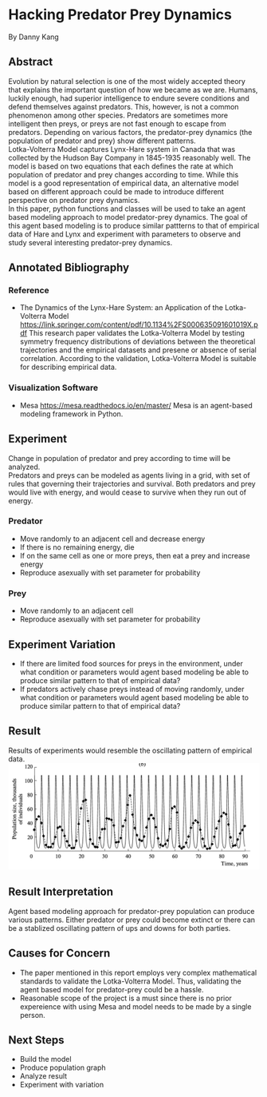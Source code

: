 # Hacking Predator Prey Dynamics
By Danny Kang

## Abstract
Evolution by natural selection is one of the most widely accepted theory that explains the important question of how we became as we are. Humans, luckily enough, had superior intelligence to endure severe conditions and defend themselves against predators. This, however, is not a common phenomenon among other species. Predators are sometimes more intelligent then preys, or preys are not fast enough to escape from predators. Depending on various factors, the predator-prey dynamics (the population of predator and prey) show different patterns. </br>
Lotka-Volterra Model captures Lynx-Hare system in Canada that was collected by the Hudson Bay Company in 1845-1935 reasonably well. The model is based on two equations that each defines the rate at which population of predator and prey changes according to time. While this model is a good representation of empirical data, an alternative model based on different approach could be made to introduce different perspective on predator prey dynamics. </br>
In this paper, python functions and classes will be used to take an agent based modeling approach to model predator-prey dynamics. The goal of this agent based modeling is to produce similar pattterns to that of empirical data of Hare and Lynx and experiment with parameters to observe and study several interesting predator-prey dynamics.

## Annotated Bibliography
### Reference
* The Dynamics of the Lynx-Hare System: an Application of the Lotka-Volterra Model
https://link.springer.com/content/pdf/10.1134%2FS000635091601019X.pdf
This research paper validates the Lotka-Volterra Model by testing symmetry frequency distributions of deviations between the theoretical trajectories and the empirical datasets and presene or absence of serial correlation. According to the validation, Lotka-Volterra Model is suitable for describing empirical data. 

### Visualization Software
* Mesa
https://mesa.readthedocs.io/en/master/
Mesa is an agent-based modeling framework in Python. 

## Experiment
Change in population of predator and prey according to time will be analyzed. </br>
Predators and preys can be modeled as agents living in a grid, with set of rules that governing their trajectories and survival. Both predators and prey would live with energy, and would cease to survive when they run out of energy.

### Predator
* Move randomly to an adjacent cell and decrease energy
* If there is no remaining energy, die
* If on the same cell as one or more preys, then eat a prey and increase energy
* Reproduce asexually with set parameter for probability 

### Prey
* Move randomly to an adjacent cell
* Reproduce asexually with set parameter for probability

## Experiment Variation
* If there are limited food sources for preys in the environment, under what condition or parameters would agent based modeling be able to produce similar pattern to that of empirical data?
* If predators actively chase preys instead of moving randomly, under what condition or parameters would agent based modeling be able to produce similar pattern to that of empirical data?

## Result
Results of experiments would resemble the oscillating pattern of empirical data.
![Image of visualization](https://github.com/kdy304g/HackingPredatorPreyDynamics/blob/master/images/graph1.png)

## Result Interpretation
Agent based modeling approach for predator-prey population can produce various patterns. Either predator or prey could become extinct or there can be a stablized oscillating pattern of ups and downs for both parties. 

## Causes for Concern
* The paper mentioned in this report employs very complex mathematical standards to validate the Lotka-Volterra Model. Thus, validating the agent based model for predator-prey could be a hassle.
* Reasonable scope of the project is a must since there is no prior expereience with using Mesa and model needs to be made by a single person.

## Next Steps
* Build the model
* Produce population graph
* Analyze result
* Experiment with variation

